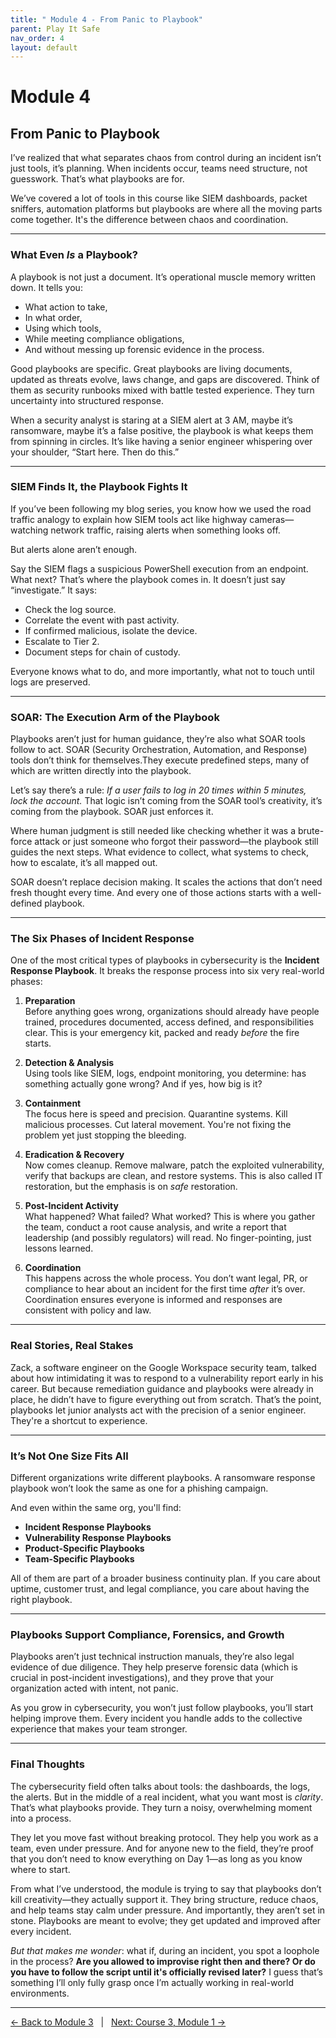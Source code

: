 ```yaml
---
title: " Module 4 - From Panic to Playbook"
parent: Play It Safe
nav_order: 4
layout: default
---
```


# Module 4
## **From Panic to Playbook**

I’ve realized that what separates chaos from control during an incident isn’t just tools, it’s planning. 
When incidents occur, teams need structure, not guesswork. That’s what playbooks are for.

We’ve covered a lot of tools in this course like SIEM dashboards, packet sniffers, automation platforms but playbooks are where all the moving parts come together. 
It's the difference between chaos and coordination.

---

### **What Even *Is* a Playbook?**

A playbook is not just a document. It’s operational muscle memory written down. It tells you:

* What action to take,  
* In what order,  
* Using which tools,  
* While meeting compliance obligations,  
* And without messing up forensic evidence in the process.

Good playbooks are specific. Great playbooks are living documents, updated as threats evolve, laws change, and gaps are discovered. 
Think of them as security runbooks mixed with battle tested experience. They turn uncertainty into structured response.

When a security analyst is staring at a SIEM alert at 3 AM, maybe it’s ransomware, maybe it’s a false positive, the playbook is what keeps them from spinning in circles.
It’s like having a senior engineer whispering over your shoulder, “Start here. Then do this.”

---

### **SIEM Finds It, the Playbook Fights It**

If you’ve been following my blog series, you know how we used the road traffic analogy to explain how SIEM tools act like highway cameras—watching network traffic, 
raising alerts when something looks off.

But alerts alone aren’t enough.

Say the SIEM flags a suspicious PowerShell execution from an endpoint. What next? That’s where the playbook comes in. It doesn’t just say “investigate.” It says:

* Check the log source.  
* Correlate the event with past activity.  
* If confirmed malicious, isolate the device.  
* Escalate to Tier 2.  
* Document steps for chain of custody.

Everyone knows what to do, and more importantly, what not to touch until logs are preserved.

---

### **SOAR: The Execution Arm of the Playbook**

Playbooks aren’t just for human guidance, they’re also what SOAR tools follow to act. 
SOAR (Security Orchestration, Automation, and Response) tools don’t think for themselves.They execute predefined steps, many of which are written directly into the playbook.

Let’s say there’s a rule: *If a user fails to log in 20 times within 5 minutes, lock the account.* 
That logic isn’t coming from the SOAR tool’s creativity, it’s coming from the playbook. SOAR just enforces it.

Where human judgment is still needed like checking whether it was a brute-force attack or just someone who forgot their password—the playbook still guides the next steps. 
What evidence to collect, what systems to check, how to escalate, it’s all mapped out.

SOAR doesn’t replace decision making. It scales the actions that don’t need fresh thought every time. And every one of those actions starts with a well-defined playbook.

---

### **The Six Phases of Incident Response**

One of the most critical types of playbooks in cybersecurity is the **Incident Response Playbook**. It breaks the response process into six very real-world phases:

1. **Preparation**  
   Before anything goes wrong, organizations should already have people trained, procedures documented, access defined, and responsibilities clear. 
   This is your emergency kit, packed and ready *before* the fire starts.

2. **Detection & Analysis**  
   Using tools like SIEM, logs, endpoint monitoring, you determine: has something actually gone wrong? And if yes, how big is it?

3. **Containment**  
   The focus here is speed and precision. Quarantine systems. Kill malicious processes. Cut lateral movement. You're not fixing the problem yet just stopping the bleeding.

4. **Eradication & Recovery**  
   Now comes cleanup. Remove malware, patch the exploited vulnerability, verify that backups are clean, and restore systems. 
   This is also called IT restoration, but the emphasis is on *safe* restoration.

5. **Post-Incident Activity**  
   What happened? What failed? What worked? This is where you gather the team, conduct a root cause analysis, and write a report that leadership (and possibly regulators) will read. 
   No finger-pointing, just lessons learned.

6. **Coordination**  
   This happens across the whole process. You don’t want legal, PR, or compliance to hear about an incident for the first time *after* it’s over.
    Coordination ensures everyone is informed and responses are consistent with policy and law.

---

### **Real Stories, Real Stakes**

Zack, a software engineer on the Google Workspace security team, talked about how intimidating it was to respond to a vulnerability report early in his career. 
But because remediation guidance and playbooks were already in place, he didn’t have to figure everything out from scratch. 
That’s the point, playbooks let junior analysts act with the precision of a senior engineer. They're a shortcut to experience.

---

### **It’s Not One Size Fits All**

Different organizations write different playbooks.
A ransomware response playbook won’t look the same as one for a phishing campaign.

And even within the same org, you'll find:

* **Incident Response Playbooks**  
* **Vulnerability Response Playbooks**  
* **Product-Specific Playbooks**  
* **Team-Specific Playbooks**

All of them are part of a broader business continuity plan. If you care about uptime, customer trust, and legal compliance, you care about having the right playbook.

---

### **Playbooks Support Compliance, Forensics, and Growth**

Playbooks aren’t just technical instruction manuals, they’re also legal evidence of due diligence. They help preserve forensic data (which is crucial in post-incident investigations), and they prove that your organization acted with intent, not panic.

As you grow in cybersecurity, you won’t just follow playbooks, you’ll start helping improve them. Every incident you handle adds to the collective experience that makes your team stronger.

---

### **Final Thoughts**

The cybersecurity field often talks about tools: the dashboards, the logs, the alerts. But in the middle of a real incident, what you want most is *clarity*. That’s what playbooks provide. They turn a noisy, overwhelming moment into a process.

They let you move fast without breaking protocol. They help you work as a team, even under pressure. And for anyone new to the field, they’re proof that you don’t need to know everything on Day 1—as long as you know where to start.

From what I’ve understood, the module is trying to say that playbooks don’t kill creativity—they actually support it. 
They bring structure, reduce chaos, and help teams stay calm under pressure. And importantly, they aren’t set in stone.
Playbooks are meant to evolve; they get updated and improved after every incident.

*But that makes me wonder*: what if, during an incident, you spot a loophole in the process?
**Are you allowed to improvise right then and there? Or do you have to follow the script until it's officially revised later?**
I guess that’s something I’ll only fully grasp once I’m actually working in real-world environments.

---

[← Back to Module 3](module-03.md)   &nbsp; | &nbsp;   [Next: Course 3, Module 1 →](../Connect-&-Protect/module-01.md)

